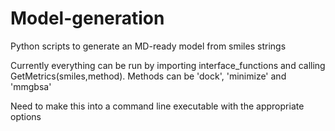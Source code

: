 # Model-generation
Python scripts to generate an MD-ready model from smiles strings

Currently everything can be run by importing interface_functions and calling GetMetrics(smiles,method).
Methods can be 'dock', 'minimize' and 'mmgbsa'

Need to make this into a command line executable with the appropriate options
